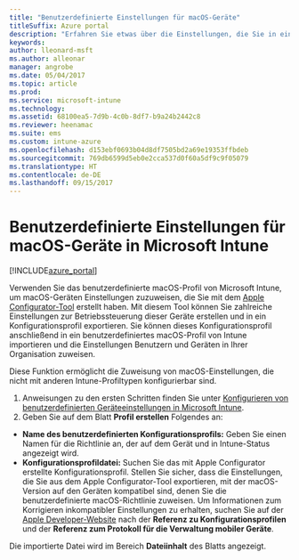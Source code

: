 ```yaml
---
title: "Benutzerdefinierte Einstellungen für macOS-Geräte"
titleSuffix: Azure portal
description: "Erfahren Sie etwas über die Einstellungen, die Sie in einem benutzerdefinierten macOS-Profil verwenden können.\""
keywords: 
author: lleonard-msft
ms.author: alleonar
manager: angrobe
ms.date: 05/04/2017
ms.topic: article
ms.prod: 
ms.service: microsoft-intune
ms.technology: 
ms.assetid: 68100ea5-7d9b-4c0b-8df7-b9a24b2442c8
ms.reviewer: heenamac
ms.suite: ems
ms.custom: intune-azure
ms.openlocfilehash: d153ebf0693b04d8df7505bd2a69e19353ffbdeb
ms.sourcegitcommit: 769db6599d5eb0e2cca537d0f60a5df9c9f05079
ms.translationtype: HT
ms.contentlocale: de-DE
ms.lasthandoff: 09/15/2017
---
```

# <a name="custom-settings-for-macos-devices-in-microsoft-intune"></a>Benutzerdefinierte Einstellungen für macOS-Geräte in Microsoft Intune

[!INCLUDE[azure_portal](./includes/azure_portal.md)]

Verwenden Sie das benutzerdefinierte macOS-Profil von Microsoft Intune, um macOS-Geräten Einstellungen zuzuweisen, die Sie mit dem [Apple Configurator-Tool](https://itunes.apple.com/app/apple-configurator-2/id1037126344?mt=12) erstellt haben. Mit diesem Tool können Sie zahlreiche Einstellungen zur Betriebssteuerung dieser Geräte erstellen und in ein Konfigurationsprofil exportieren. Sie können dieses Konfigurationsprofil anschließend in ein benutzerdefiniertes macOS-Profil von Intune importieren und die Einstellungen Benutzern und Geräten in Ihrer Organisation zuweisen.

Diese Funktion ermöglicht die Zuweisung von macOS-Einstellungen, die nicht mit anderen Intune-Profiltypen konfigurierbar sind.


1. Anweisungen zu den ersten Schritten finden Sie unter [Konfigurieren von benutzerdefinierten Geräteeinstellungen in Microsoft Intune](custom-settings-configure.md).
2. Geben Sie auf dem Blatt **Profil erstellen** Folgendes an:

- **Name des benutzerdefinierten Konfigurationsprofils:** Geben Sie einen Namen für die Richtlinie an, der auf dem Gerät und in Intune-Status angezeigt wird.
- **Konfigurationsprofildatei:** Suchen Sie das mit Apple Configurator erstellte Konfigurationsprofil.
Stellen Sie sicher, dass die Einstellungen, die Sie aus dem Apple Configurator-Tool exportieren, mit der macOS-Version auf den Geräten kompatibel sind, denen Sie die benutzerdefinierte macOS-Richtlinie zuweisen. Um Informationen zum Korrigieren inkompatibler Einstellungen zu erhalten, suchen Sie auf der [Apple Developer-Website](https://developer.apple.com/) nach der **Referenz zu Konfigurationsprofilen** und der **Referenz zum Protokoll für die Verwaltung mobiler Geräte**.

Die importierte Datei wird im Bereich **Dateiinhalt** des Blatts angezeigt.
